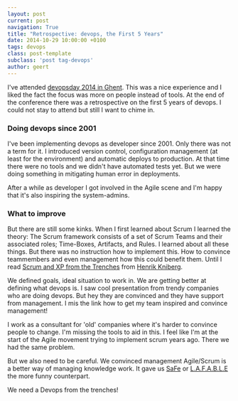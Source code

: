```yaml
---
layout: post
current: post
navigation: True
title: "Retrospective: devops, the First 5 Years"
date: 2014-10-29 10:00:00 +0100
tags: devops
class: post-template
subclass: 'post tag-devops'
author: geert
---
```


I've attended [devopsday 2014 in Ghent](http://devopsdays.org/events/2014-belgium/). This was a nice experience and I liked the fact the focus was more on people instead of tools. At the end of the conference there was a retrospective on the first 5 years of devops. I could not stay to attend but still I want to chime in.

### Doing devops since 2001
I've been implementing devops as developer since 2001. Only there was not a term for it. I introduced version control, configuration management (at least for the environment) and automatic deploys to production. At that time there were no tools and we didn't have automated tests yet. But we were doing something in mitigating human error in deployments. 

After a while as developer I got involved in the Agile scene and I'm happy that it's also inspiring the system-admins.

### What to improve
But there are still some kinks. When I first learned about Scrum I learned the theory: The Scrum framework consists of a set of Scrum Teams and their associated roles; Time-Boxes, Artifacts, and Rules. I learned about all these things. But there was no instruction how to implement this. How to convince teammembers and even management how this could benefit them. Until I read [Scrum and XP from the Trenches](http://www.amazon.com/Scrum-Trenches-Enterprise-Software-Development/dp/1430322640/ref=sr_1_1?ie=UTF8&qid=1414661515&sr=8-1&keywords=scrum+in+the+trenches) from [Henrik Kniberg](http://blog.crisp.se/author/henrikkniberg).

We defined goals, ideal situation to work in. We are getting better at defining what devops is. I saw cool presentation from trendy companies who are doing devops. But hey they are convinced and they have support from management. I mis the link how to get my team inspired and convince management!

I work as a consultant for 'old' companies where it's harder to convince people to change. I'm missing the tools to aid in this. I feel like I'm at the start of the Agile movement trying to implement scrum years ago. There we had the same problem.

But we also need to be careful. We convinced management Agile/Scrum is a better way of managing knowledge work. It gave us [SaFe](http://scaledagileframework.com) or [L.A.F.A.B.L.E](http://www.lafable.com) the more funny counterpart.

We need a Devops from the trenches!